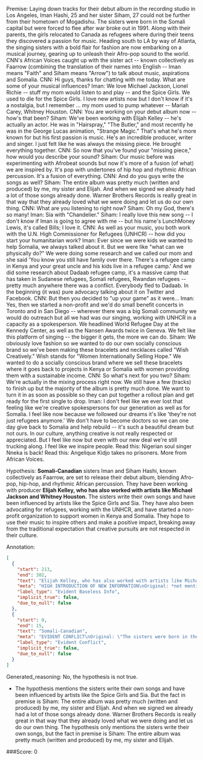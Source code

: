 
Premise:
Laying down tracks for their debut album in the recording studio in Los Angeles, Iman Hashi, 25 and her sister Siham, 27 could not be further from their hometown of Mogadishu. The sisters were born in the Somali capital but were forced to flee after war broke out in 1991. Along with their parents, the girls relocated to Canada as refugees where during their teens they discovered a passion for music. Heading south to LA by way of Atlanta, the singing sisters with a bold flair for fashion are now embarking on a musical journey, gearing up to unleash their Afro-pop sound to the world. CNN's African Voices caught up with the sister act -- known collectively as Faarrow (combining the translation of their names into English -- Iman means "Faith" and Siham means "Arrow") to talk about music, aspirations and Somalia. CNN: Hi guys, thanks for chatting with me today. What are some of your musical influences? Iman: We love Michael Jackson, Lionel Richie -- stuff my mom would listen to and play -- and the Spice Girls. We used to die for the Spice Girls. I love new artists now but I don't know if it's a nostalgia, but I remember ... my mom used to pump whatever -- Mariah Carey, Whitney Houston. CNN: You are working on your debut album now -- how's that been? Siham: We've been working with Elijah Kelley -- he's actually an actor. He was in "Hairspray," "The Butler," and most recently he was in the George Lucas animation, "Strange Magic." That's what he's more known for but his first passion is music. He's an incredible producer, writer and singer. I just felt like he was always the missing piece. He brought everything together. CNN: So now that you've found your "missing piece," how would you describe your sound? Siham: Our music before was experimenting with Afrobeat sounds but now it's more of a fusion (of what) we are inspired by. It's pop with undertones of hip hop and rhythmic African percussion. It's a fusion of everything. CNN: And do you guys write the songs as well? Siham: The entire album was pretty much (written and produced) by me, my sister and Elijah. And when we signed we already had a lot of those songs already done. Warner Brothers Records is really great in that way that they already loved what we were doing and let us do our own thing. CNN: What are you listening to right now? Siham: Oh my God, there's so many! Iman: Sia with "Chandelier." Siham: I really love this new song -- I don't know if Iman is going to agree with me -- but his name's LunchMoney Lewis, it's called Bills; I love it. CNN: As well as your music, you both work with the U.N. High Commissioner for Refugees (UNHCR) -- how did you start your humanitarian work? Iman: Ever since we were kids we wanted to help Somalia, we always talked about it. But we were like "what can we physically do?" We were doing some research and we called our mom and she said 'You know you still have family over there. There's a refugee camp in Kenya and your great uncle and his kids live in a refugee camp.' And we did some research about Dadaab refugee camp, it's a massive camp that has taken in Sudanese refugees, Somali refugees, Rwandan refugees -- pretty much anywhere there was a conflict. Everybody fled to Dadaab. In the beginning (it was) pure advocacy talking about it on Twitter and Facebook. CNN: But then you decided to "up your game" as it were... Iman: Yes, then we started a non-profit and we'd do small benefit concerts in Toronto and in San Diego -- wherever there was a big Somali community we would do outreach but all we had was our singing, working with UNHCR in a capacity as a spokesperson. We headlined World Refugee Day at the Kennedy Center, as well as the Nansen Awards twice in Geneva. We felt like this platform of singing -- the bigger it gets, the more we can do. Siham: We obviously love fashion so we wanted to do our own socially conscious brand so we've been making these bracelets and necklaces called "Wish Creatively." Wish stands for "Women Internationally Selling Hope." We wanted to do a socially conscious brand where we sell these bracelets where it goes back to projects in Kenya or Somalia with women providing them with a sustainable income. CNN: So what's next for you two? Siham: We're actually in the mixing process right now. We still have a few (tracks) to finish up but the majority of the album is pretty much done. We want to turn it in as soon as possible so they can put together a rollout plan and get ready for the first single to drop. Iman: I don't feel like we ever lost that feeling like we're creative spokespersons for our generation as well as for Somalia. I feel like now because we followed our dreams it's like 'they're not just refugees anymore.' We don't have to become doctors so we can one day give back to Somalia and help rebuild -- it's such a beautiful dream but not ours. In our culture, anything creative is not really respected or appreciated. But I feel like now but even with our new deal we're still trucking along. I feel like we inspire people. Read this: Nigerian soul singer Nneka is back! Read this: Angelique Kidjo takes no prisoners. More from African Voices.


Hypothesis:
**Somali-Canadian** sisters Iman and Siham Hashi, known collectively as Faarrow, are set to release their debut album, blending Afro-pop, hip-hop, and rhythmic African percussion. They have been working with producer **Elijah Kelley, who has also worked with artists like Michael Jackson and Whitney Houston.** The sisters write their own songs and have been influenced by artists like the Spice Girls and Sia. They have also been advocating for refugees, working with the UNHCR, and have started a non-profit organization to support women in Kenya and Somalia. They hope to use their music to inspire others and make a positive impact, breaking away from the traditional expectation that creative pursuits are not respected in their culture.

Annotation:
```json
[
  {
    "start": 213,
    "end": 302,
    "text": "Elijah Kelley, who has also worked with artists like Michael Jackson and Whitney Houston.",
    "meta": "HIGH INTRODUCTION OF NEW INFORMATION\nOriginal: *not mentioned*\nGenerative: \"...Elijah Kelley, who has also worked with artists like Michael Jackson and Whitney Houston.\"",
    "label_type": "Evident Baseless Info",
    "implicit_true": false,
    "due_to_null": false
  },
  {
    "start": 0,
    "end": 15,
    "text": "Somali-Canadian",
    "meta": "EVIDENT CONFLICT\nOriginal: \"The sisters were born in the Somali capital but were forced to flee after war broke out in 1991. Along with their parents, the girls relocated to Canada as refugees...\"\nGenerative: \"Somali-Canadian sisters...\"",
    "label_type": "Evident Conflict",
    "implicit_true": false,
    "due_to_null": false
  }
]
```

Generated_reasoning:
No, the hypothesis is not true. 
- The hypothesis mentions the sisters write their own songs and have been influenced by artists like the Spice Girls and Sia. But the fact in premise is Siham: The entire album was pretty much (written and produced) by me, my sister and Elijah. And when we signed we already had a lot of those songs already done. Warner Brothers Records is really great in that way that they already loved what we were doing and let us do our own thing. The hypothesis only mentions the sisters write their own songs, but the fact in premise is Siham: The entire album was pretty much (written and produced) by me, my sister and Elijah.

###Score:
0
